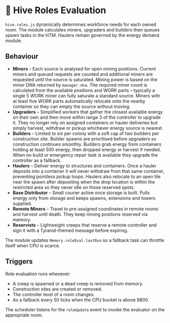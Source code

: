 # 🐜 Hive Roles Evaluation

`hive.roles.js` dynamically determines workforce needs for each owned room. The module
calculates miners, upgraders and builders then queues spawn tasks in the HTM.
Haulers remain governed by the energy demand module.

## Behaviour

 - **Miners** – Each source is analysed for open mining positions. Current miners
   and queued requests are counted and additional miners are requested until the
   source is saturated. Mining power is based on the miner DNA returned by
   `manager.dna`. The required miner count is calculated from the available
   positions and WORK parts – typically a single 5&nbsp;WORK miner can fully
   saturate a standard source. Miners with at least five WORK parts automatically
   relocate onto the nearby container so they can empty the source without moving.
 - **Upgraders** – Simplified workers that gather the closest available energy
   on their own and then move within range&nbsp;3 of the controller to upgrade
   it. They no longer rely on assigned containers or hauler deliveries but
   simply harvest, withdraw or pickup whichever energy source is nearest.
- **Builders** – Limited to six per colony with a soft cap of two builders per
   construction site. Builder spawns are prioritised before upgraders so
   construction continues smoothly. Builders grab energy from containers holding
   at least 500 energy, then dropped energy or harvest if needed. When no build
   or emergency repair task is available they upgrade the controller as a
   fallback.
- **Haulers** – Deliver energy to structures and containers. Once a hauler
  deposits into a container it will never withdraw from that same container,
  preventing pointless pickup loops.
  Haulers also relocate to an open tile near the spawn after depositing when
  the drop location is within the restricted area so they never idle on those
  reserved spots.
- **Base Distributor** – Small courier active once storage is built. Pulls energy
  only from storage and keeps spawns, extensions and towers supplied.
- **Remote Miners** – Travel to pre-assigned coordinates in remote rooms and
  harvest until death. They keep mining positions reserved via memory.
- **Reservists** – Lightweight creeps that reserve a remote controller and sign
  it with a Tyranid-themed message before expiring.

The module updates `Memory.roleEval.lastRun` so a fallback task can throttle
itself when CPU is scarce.

## Triggers

Role evaluation runs whenever:

- A creep is spawned or a dead creep is removed from memory.
- Construction sites are created or removed.
- The controller level of a room changes.
- As a fallback every 50 ticks when the CPU bucket is above 9800.

The scheduler listens for the `roleUpdate` event to invoke the evaluator on the
appropriate room.
